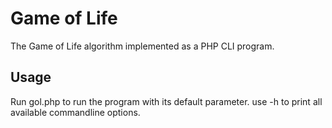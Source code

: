# Game of Life

The Game of Life algorithm implemented as a PHP CLI program.

## Usage

Run gol.php to run the program with its default parameter.
use -h to print all available commandline options.